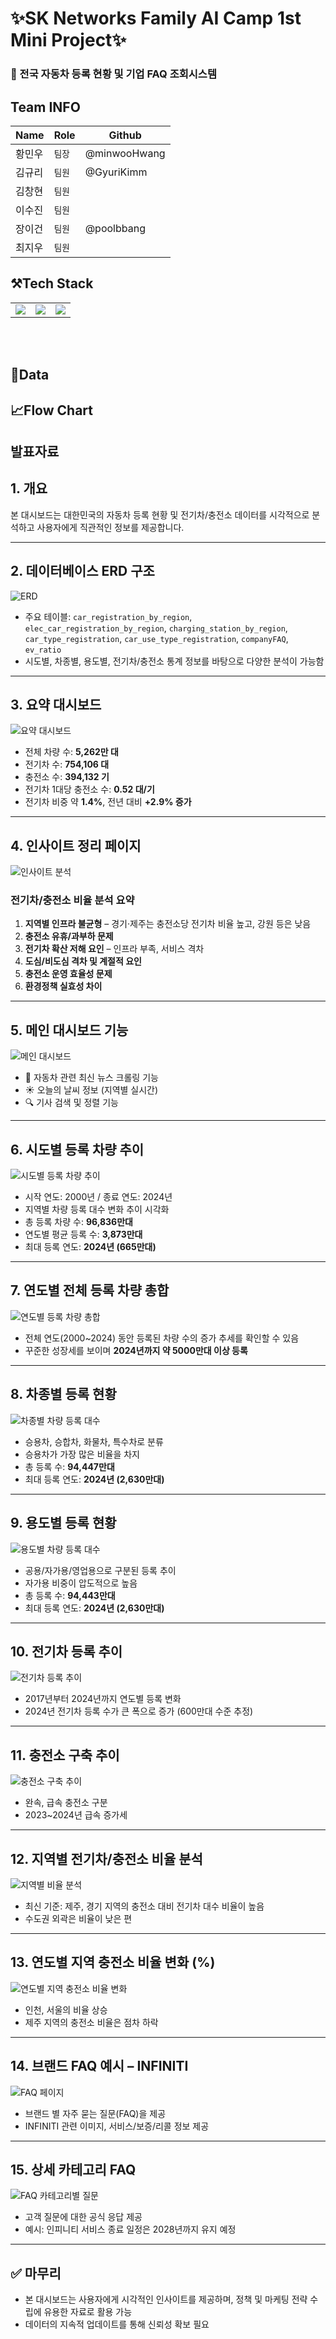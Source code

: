 # ✨SK Networks Family AI Camp 1st Mini Project✨

### 🚗 전국 자동차 등록 현황 및 기업 FAQ 조회시스템

## Team INFO
| Name | Role | Github |
| --- | --- |  ---|
| 황민우 | `팀장` | @minwooHwang
| 김규리 | `팀원` | @GyuriKimm
| 김창현 | `팀원` |
| 이수진 | `팀원` |
| 장이건 | `팀원` | @poolbbang
| 최지우 | `팀원` |

## ⚒️Tech Stack
<table>
  
  <tr>
    <td><img src="https://img.shields.io/badge/python-3776AB?style=flat&logo=python&logoColor=white"/></td>
    <td><img src="https://img.shields.io/badge/-Streamlit-FF4B4B?style=flat&logo=streamlit&logoColor=white"/></td>
    <td><img src="https://img.shields.iㄱo/badge/mysql-4479A1?style=flat&logo=mysql&logoColor=white"/></td>
  </tr>  
</table><br><br> 

## 🔎Data

## 📈Flow Chart
## 발표자료
## 1. 개요

본 대시보드는 대한민국의 자동차 등록 현황 및 전기차/충전소 데이터를 시각적으로 분석하고 사용자에게 직관적인 정보를 제공합니다.

---

## 2. 데이터베이스 ERD 구조

![ERD](.\img\erd.png)

- 주요 테이블: `car_registration_by_region`, `elec_car_registration_by_region`, `charging_station_by_region`, `car_type_registration`, `car_use_type_registration`, `companyFAQ`, `ev_ratio`
- 시도별, 차종별, 용도별, 전기차/충전소 통계 정보를 바탕으로 다양한 분석이 가능함

---

## 3. 요약 대시보드

![요약 대시보드](.\img\hompage1-1.png)

- 전체 차량 수: **5,262만 대**
- 전기차 수: **754,106 대**
- 충전소 수: **394,132 기**
- 전기차 1대당 충전소 수: **0.52 대/기**
- 전기차 비중 약 **1.4%**, 전년 대비 **+2.9% 증가**

---

## 4. 인사이트 정리 페이지

![인사이트 분석](.\img\hompage1-2.png)

### 전기차/충전소 비율 분석 요약
1. **지역별 인프라 불균형** – 경기·제주는 충전소당 전기차 비율 높고, 강원 등은 낮음  
2. **충전소 유휴/과부하 문제**  
3. **전기차 확산 저해 요인** – 인프라 부족, 서비스 격차  
4. **도심/비도심 격차 및 계절적 요인**  
5. **충전소 운영 효율성 문제**  
6. **환경정책 실효성 차이**

---

## 5. 메인 대시보드 기능

![메인 대시보드](.\img\hompage1.png)

- 📄 자동차 관련 최신 뉴스 크롤링 기능
- ☀️ 오늘의 날씨 정보 (지역별 실시간)
- 🔍 기사 검색 및 정렬 기능

---

## 6. 시도별 등록 차량 추이

![시도별 등록 차량 추이](.\img\car-1.png)

- 시작 연도: 2000년 / 종료 연도: 2024년
- 지역별 차량 등록 대수 변화 추이 시각화
- 총 등록 차량 수: **96,836만대**
- 연도별 평균 등록 수: **3,873만대**
- 최대 등록 연도: **2024년 (665만대)**

---

## 7. 연도별 전체 등록 차량 총합

![연도별 등록 차량 총합](.\img\car-2.png)

- 전체 연도(2000~2024) 동안 등록된 차량 수의 증가 추세를 확인할 수 있음
- 꾸준한 성장세를 보이며 **2024년까지 약 5000만대 이상 등록**

---

## 8. 차종별 등록 현황

![차종별 차량 등록 대수](.\img\car-3.png)

- 승용차, 승합차, 화물차, 특수차로 분류
- 승용차가 가장 많은 비율을 차지
- 총 등록 수: **94,447만대**
- 최대 등록 연도: **2024년 (2,630만대)**

---

## 9. 용도별 등록 현황

![용도별 차량 등록 대수](.\img\car-4.png)

- 공용/자가용/영업용으로 구분된 등록 추이
- 자가용 비중이 압도적으로 높음
- 총 등록 수: **94,443만대**
- 최대 등록 연도: **2024년 (2,630만대)**

---

## 10. 전기차 등록 추이

![전기차 등록 추이](.\img\car-5.png)

- 2017년부터 2024년까지 연도별 등록 변화
- 2024년 전기차 등록 수가 큰 폭으로 증가 (600만대 수준 추정)

---

## 11. 충전소 구축 추이

![충전소 구축 추이](.\img\car-6.png)

- 완속, 급속 충전소 구분
- 2023~2024년 급속 증가세

---

## 12. 지역별 전기차/충전소 비율 분석

![지역별 비율 분석](.\img\car-7.png)

- 최신 기준: 제주, 경기 지역의 충전소 대비 전기차 대수 비율이 높음
- 수도권 외곽은 비율이 낮은 편

---

## 13. 연도별 지역 충전소 비율 변화 (%)

![연도별 지역 충전소 비율 변화](.\img\car-8.png)

- 인천, 서울의 비율 상승
- 제주 지역의 충전소 비율은 점차 하락

---

## 14. 브랜드 FAQ 예시 – INFINITI

![FAQ 페이지](.\img\crw-1.png)

- 브랜드 별 자주 묻는 질문(FAQ)을 제공
- INFINITI 관련 이미지, 서비스/보증/리콜 정보 제공

---

## 15. 상세 카테고리 FAQ

![FAQ 카테고리별 질문](.\img\crw-2.png)

- 고객 질문에 대한 공식 응답 제공
- 예시: 인피니티 서비스 종료 일정은 2028년까지 유지 예정

---

## ✅ 마무리

- 본 대시보드는 사용자에게 시각적인 인사이트를 제공하며, 정책 및 마케팅 전략 수립에 유용한 자료로 활용 가능
- 데이터의 지속적 업데이트를 통해 신뢰성 확보 필요

